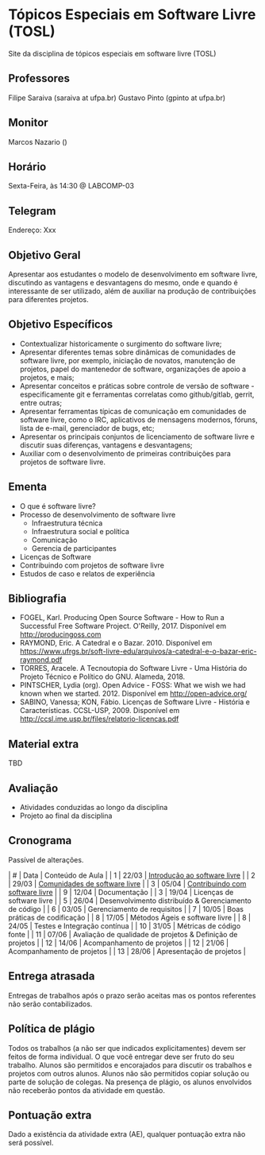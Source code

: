 # Tópicos Especiais em Software Livre (TOSL)

Site da disciplina de tópicos especiais em software livre (TOSL)

## Professores

Filipe Saraiva (saraiva at ufpa.br)
Gustavo Pinto (gpinto at ufpa.br)

## Monitor

Marcos Nazario ()

## Horário

Sexta-Feira, às 14:30 @ LABCOMP-03

## Telegram

Endereço: Xxx

## Objetivo Geral

Apresentar aos estudantes o modelo de desenvolvimento em software livre,
discutindo as vantagens e desvantagens do mesmo, onde e quando é interessante
de ser utilizado, além de auxiliar na produção de contribuições para diferentes
projetos.

## Objetivo Específicos


- Contextualizar historicamente o surgimento do software livre;
- Apresentar diferentes temas sobre dinâmicas de comunidades de software livre,
por exemplo, iniciação de novatos, manutenção de projetos, papel do mantenedor
de software, organizações de apoio a projetos, e mais;
- Apresentar conceitos e práticas sobre controle de versão de software - especificamente git e ferramentas correlatas como github/gitlab, gerrit, entre outras;
- Apresentar ferramentas típicas de comunicação em comunidades de software livre, como o IRC, aplicativos de mensagens modernos, fóruns, lista de e-mail, gerenciador de bugs, etc;
- Apresentar os principais conjuntos de licenciamento de software livre e discutir suas diferenças, vantagens e desvantagens;
- Auxiliar com o desenvolvimento de primeiras contribuições para projetos de software livre.


## Ementa

- O que é software livre?
- Processo de desenvolvimento de software livre
  - Infraestrutura técnica
  - Infraestrutura social e política
  - Comunicação
  - Gerencia de participantes
- Licenças de Software
- Contribuindo com projetos de software livre
- Estudos de caso e relatos de experiência


## Bibliografia

- FOGEL, Karl. Producing Open Source Software - How to Run a Successful Free Software Project. O'Reilly, 2017. Disponível em http://producingoss.com
- RAYMOND, Eric. A Catedral e o Bazar. 2010. Disponível em https://www.ufrgs.br/soft-livre-edu/arquivos/a-catedral-e-o-bazar-eric-raymond.pdf
- TORRES, Aracele. A Tecnoutopia do Software Livre - Uma História do Projeto Técnico e Político do GNU. Alameda, 2018.
- PINTSCHER, Lydia (org). Open Advice - FOSS: What we wish we had known when we started. 2012. Disponível em http://open-advice.org/
- SABINO, Vanessa; KON, Fábio. Licenças de Software Livre - História e Características. CCSL-USP, 2009. Disponível em http://ccsl.ime.usp.br/files/relatorio-licencas.pdf

## Material extra

TBD

## Avaliação

- Atividades conduzidas ao longo da disciplina
- Projeto ao final da disciplina

## Cronograma

Passível de alterações.

| # | Data  | Conteúdo de Aula             |
| 1 | 22/03 | [Introdução ao software livre](Aula01.md) |
| 2 | 29/03 | [Comunidades de software livre](Aula02.md) |
| 3 | 05/04 | [Contribuindo com software livre](Aula03.md) |
| 9 | 12/04 | Documentação |
| 3 | 19/04 | Licenças de software livre |
| 5 | 26/04 | Desenvolvimento distribuído & Gerenciamento de código     |
| 6 | 03/05 | Gerenciamento de requisitos |
| 7 | 10/05 | Boas práticas de codificação |
| 8 | 17/05 | Métodos Ágeis e software livre |
| 8 | 24/05 | Testes e Integração contínua |
| 10 | 31/05 | Métricas de código fonte |
| 11 | 07/06 | Avaliação de qualidade de projetos & Definição de projetos |
| 12 | 14/06 | Acompanhamento de projetos |
| 12 | 21/06 | Acompanhamento de projetos |
| 13 | 28/06 | Apresentação de projetos |

## Entrega atrasada

Entregas de trabalhos após o prazo serão aceitas mas os pontos referentes não serão contabilizados.

## Política de plágio

Todos os trabalhos (a não ser que indicados explicitamentes) devem ser feitos de forma individual. O que você entregar deve ser fruto do seu trabalho. Alunos são permitidos e encorajados para discutir os trabalhos e projetos com outros alunos. Alunos não são permitidos copiar solução ou parte de solução de colegas. Na presença de plágio, os alunos envolvidos não receberão pontos da atividade em questão.

## Pontuação extra

Dado a existência da atividade extra (AE), qualquer pontuação extra não será possível.
